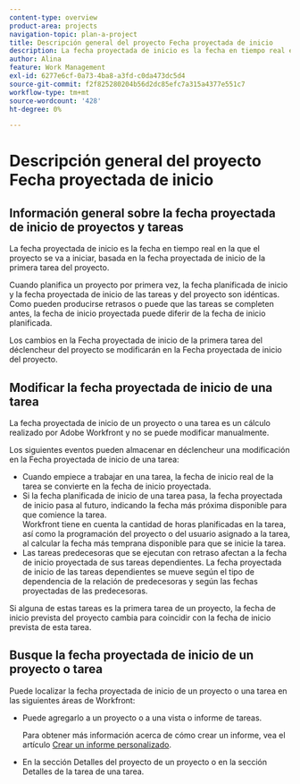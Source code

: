 ```yaml
---
content-type: overview
product-area: projects
navigation-topic: plan-a-project
title: Descripción general del proyecto Fecha proyectada de inicio
description: La fecha proyectada de inicio es la fecha en tiempo real en la que el proyecto se va a iniciar, basada en la fecha proyectada de inicio de la primera tarea del proyecto.
author: Alina
feature: Work Management
exl-id: 6277e6cf-0a73-4ba8-a3fd-c0da473dc5d4
source-git-commit: f2f825280204b56d2dc85efc7a315a4377e551c7
workflow-type: tm+mt
source-wordcount: '428'
ht-degree: 0%

---
```


# Descripción general del proyecto Fecha proyectada de inicio

## Información general sobre la fecha proyectada de inicio de proyectos y tareas

La fecha proyectada de inicio es la fecha en tiempo real en la que el proyecto se va a iniciar, basada en la fecha proyectada de inicio de la primera tarea del proyecto. 

Cuando planifica un proyecto por primera vez, la fecha planificada de inicio y la fecha proyectada de inicio de las tareas y del proyecto son idénticas. Como pueden producirse retrasos o puede que las tareas se completen antes, la fecha de inicio proyectada puede diferir de la fecha de inicio planificada. 

Los cambios en la Fecha proyectada de inicio de la primera tarea del déclencheur del proyecto se modificarán en la Fecha proyectada de inicio del proyecto. 

## Modificar la fecha proyectada de inicio de una tarea

La fecha proyectada de inicio de un proyecto o una tarea es un cálculo realizado por Adobe Workfront y no se puede modificar manualmente. 

Los siguientes eventos pueden almacenar en déclencheur una modificación en la Fecha proyectada de inicio de una tarea:

* Cuando empiece a trabajar en una tarea, la fecha de inicio real de la tarea se convierte en la fecha de inicio proyectada.
* Si la fecha planificada de inicio de una tarea pasa, la fecha proyectada de inicio pasa al futuro, indicando la fecha más próxima disponible para que comience la tarea.\
  Workfront tiene en cuenta la cantidad de horas planificadas en la tarea, así como la programación del proyecto o del usuario asignado a la tarea, al calcular la fecha más temprana disponible para que se inicie la tarea. 
* Las tareas predecesoras que se ejecutan con retraso afectan a la fecha de inicio proyectada de sus tareas dependientes. La fecha proyectada de inicio de las tareas dependientes se mueve según el tipo de dependencia de la relación de predecesoras y según las fechas proyectadas de las predecesoras. 

Si alguna de estas tareas es la primera tarea de un proyecto, la fecha de inicio prevista del proyecto cambia para coincidir con la fecha de inicio prevista de esta tarea. 

## Busque la fecha proyectada de inicio de un proyecto o tarea

Puede localizar la fecha proyectada de inicio de un proyecto o una tarea en las siguientes áreas de Workfront:

* Puede agregarlo a un proyecto o a una vista o informe de tareas.

  Para obtener más información acerca de cómo crear un informe, vea el artículo [Crear un informe personalizado](../../../reports-and-dashboards/reports/creating-and-managing-reports/create-custom-report.md).

* En la sección Detalles del proyecto de un proyecto o en la sección Detalles de la tarea de una tarea.
